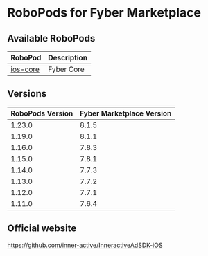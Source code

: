 # RoboPods for Fyber Marketplace

## Available RoboPods

| RoboPod                           | Description                               |
|-----------------------------------|-------------------------------------------|
| [ios-core](ios-core/)             | Fyber Core                                |

## Versions

| RoboPods Version | Fyber Marketplace Version |
|------------------|---------------------------|
| 1.23.0           | 8.1.5                     |
| 1.19.0           | 8.1.1                     |
| 1.16.0           | 7.8.3                     |
| 1.15.0           | 7.8.1                     |
| 1.14.0           | 7.7.3                     |
| 1.13.0           | 7.7.2                     |
| 1.12.0           | 7.7.1                     |
| 1.11.0           | 7.6.4                     |

## Official website

https://github.com/inner-active/InneractiveAdSDK-iOS